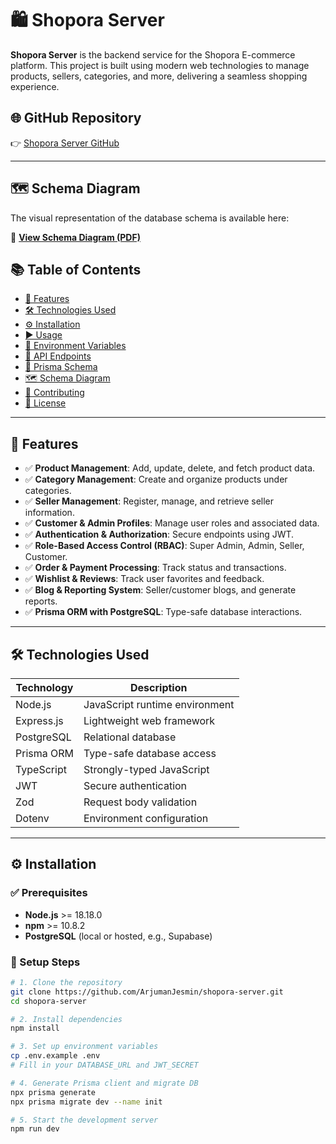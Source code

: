 # 🛍️ Shopora Server

**Shopora Server** is the backend service for the Shopora E-commerce platform. This project is built using modern web technologies to manage products, sellers, categories, and more, delivering a seamless shopping experience.

## 🌐 GitHub Repository

👉 [Shopora Server GitHub](https://github.com/ArjumanJesmin/shopora-server)

---

## 🗺️ Schema Diagram

The visual representation of the database schema is available here:

📄 **[View Schema Diagram (PDF)](https://drive.google.com/file/d/1mp_stZOq9kXhoI1cK1FmwDDBaV0Z-R9V/view?usp=sharing)**

## 📚 Table of Contents

- [🚀 Features](#-features)
- [🛠️ Technologies Used](#-technologies-used)
- [⚙️ Installation](#-installation)
- [▶️ Usage](#️-usage)
- [📌 Environment Variables](#-environment-variables)
- [📡 API Endpoints](#-api-endpoints)
- [🧩 Prisma Schema](#-prisma-schema)
- [🗺️ Schema Diagram](#-schema-diagram)
- [🤝 Contributing](#-contributing)
- [📄 License](#-license)

---

## 🚀 Features

- ✅ **Product Management**: Add, update, delete, and fetch product data.
- ✅ **Category Management**: Create and organize products under categories.
- ✅ **Seller Management**: Register, manage, and retrieve seller information.
- ✅ **Customer & Admin Profiles**: Manage user roles and associated data.
- ✅ **Authentication & Authorization**: Secure endpoints using JWT.
- ✅ **Role-Based Access Control (RBAC)**: Super Admin, Admin, Seller, Customer.
- ✅ **Order & Payment Processing**: Track status and transactions.
- ✅ **Wishlist & Reviews**: Track user favorites and feedback.
- ✅ **Blog & Reporting System**: Seller/customer blogs, and generate reports.
- ✅ **Prisma ORM with PostgreSQL**: Type-safe database interactions.

---

## 🛠️ Technologies Used

| Technology | Description                    |
| ---------- | ------------------------------ |
| Node.js    | JavaScript runtime environment |
| Express.js | Lightweight web framework      |
| PostgreSQL | Relational database            |
| Prisma ORM | Type-safe database access      |
| TypeScript | Strongly-typed JavaScript      |
| JWT        | Secure authentication          |
| Zod        | Request body validation        |
| Dotenv     | Environment configuration      |

---

## ⚙️ Installation

### ✅ Prerequisites

- **Node.js** >= 18.18.0
- **npm** >= 10.8.2
- **PostgreSQL** (local or hosted, e.g., Supabase)

### 🧪 Setup Steps

```bash
# 1. Clone the repository
git clone https://github.com/ArjumanJesmin/shopora-server.git
cd shopora-server

# 2. Install dependencies
npm install

# 3. Set up environment variables
cp .env.example .env
# Fill in your DATABASE_URL and JWT_SECRET

# 4. Generate Prisma client and migrate DB
npx prisma generate
npx prisma migrate dev --name init

# 5. Start the development server
npm run dev

```
